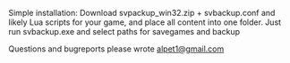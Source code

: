 Simple installation:
 Download svpackup_win32.zip + svbackup.conf and likely Lua scripts for your game, and place all content into one folder. Just run svbackup.exe and select paths for savegames and backup

Questions and bugreports please wrote alpet1@gmail.com